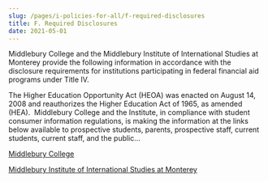 ```yaml
---
slug: /pages/i-policies-for-all/f-required-disclosures
title: F. Required Disclosures
date: 2021-05-01
---
```

Middlebury College and the Middlebury Institute of International Studies at Monterey provide the following information in accordance with the disclosure requirements for institutions participating in federal financial aid programs under Title IV. 

The Higher Education Opportunity Act (HEOA) was enacted on August 14, 2008 and reauthorizes the Higher Education Act of 1965, as amended (HEA).  Middlebury College and the Institute, in compliance with student consumer information regulations, is making the information at the links below available to prospective students, parents, prospective staff, current students, current staff, and the public...

[Middlebury College](https://www.middlebury.edu/student-financial-services/financial-tools-and-resources/consumer-information)

[Middlebury Institute of International Studies at Monterey](https://www.middlebury.edu/institute/admissions/financial-aid/disclosures)
